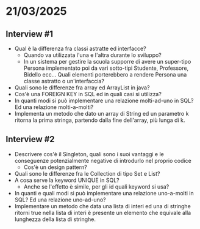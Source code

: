 # 21/03/2025
## Interview #1
- Qual è la differenza fra classi astratte ed interfacce?
  - Quando va utilizzata l'una e l'altra durante lo sviluppo?
  - In un sistema per gestire la scuola supporre di avere un super-tipo Persona implementato poi da vari sotto-tipi Studente, Professore, Bidello ecc... Quali elementi porterebbero a rendere Persona una classe astratto o un'interfaccia?
- Quali sono le differenze fra array ed ArrayList in java?
- Cos'è una FOREIGN KEY in SQL ed in quali casi si utilizza?
- In quanti modi si può implementare una relazione molti-ad-uno in SQL? Ed una relazione molti-a-molti?
- Implementa un metodo che dato un array di String ed un parametro k ritorna la prima stringa, partendo dalla fine dell'array, più lunga di k.

## Interview #2
- Descrivere cos'è il Singleton, quali sono i suoi vantaggi e le conseguenze potenzialmente negative di introdurlo nel proprio codice
  - Cos'è un design pattern?
- Quali sono le differenze fra le Collection di tipo Set e List?
- A cosa serve la keyword UNIQUE in SQL?
  - Anche se l'effetto è simile, per gli id quali keyword si usa?
- In quanti e quali modi si può implementare una relazione uno-a-molti in SQL? Ed una relazione uno-ad-uno?
- Implementare un metodo che data una lista di interi ed una di stringhe ritorni true nella lista di interi è presente un elemento che equivale alla lunghezza della lista di stringhe.
